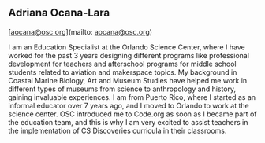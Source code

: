 ## Adriana Ocana-Lara[aocana@osc.org](mailto: aocana@osc.org)I am an Education Specialist at the Orlando Science Center, where I have worked for the past 3 years designing different programs like professional development for teachers and afterschool programs for middle school students related to aviation and makerspace topics. My background in Coastal Marine Biology, Art and Museum Studies have helped me work in different types of museums from science to anthropology and history, gaining invaluable experiences. I am from Puerto Rico, where I started as an informal educator over 7 years ago, and I moved to Orlando to work at the science center. OSC introduced me to Code.org as soon as I became part of the education team, and this is why I am very excited to assist teachers in the implementation of CS Discoveries curricula in their classrooms.